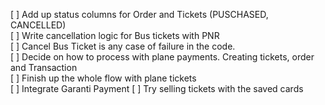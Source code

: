 [ ] Add up status columns for Order and Tickets (PUSCHASED, CANCELLED)  
[ ] Write cancellation logic for Bus tickets with PNR  
[ ] Cancel Bus Ticket is any case of failure in the code.  
[ ] Decide on how to process with plane payments. Creating tickets, order and Transaction  
[ ] Finish up the whole flow with plane tickets  
[ ] Integrate Garanti Payment
[ ] Try selling tickets with the saved cards
